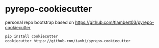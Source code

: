 # pyrepo-cookiecutter

personal repo bootstrap based on https://github.com/tlambert03/pyrepo-cookiecutter


```bash
pip install cookiecutter
cookiecutter https://github.com/ianhi/pyrepo-cookiecutter
```
